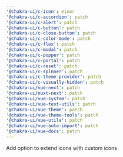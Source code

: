 ```yaml
---
'@chakra-ui/c-icon': minor
'@chakra-ui/c-accordion': patch
'@chakra-ui/c-alert': patch
'@chakra-ui/c-button': patch
'@chakra-ui/c-close-button': patch
'@chakra-ui/c-color-mode': patch
'@chakra-ui/c-flex': patch
'@chakra-ui/c-modal': patch
'@chakra-ui/c-popper': patch
'@chakra-ui/c-portal': patch
'@chakra-ui/c-reset': patch
'@chakra-ui/c-spinner': patch
'@chakra-ui/c-theme-provider': patch
'@chakra-ui/c-visually-hidden': patch
'@chakra-ui/vue-next': patch
'@chakra-ui/nuxt-next': patch
'@chakra-ui/vue-system': patch
'@chakra-ui/vue-test-utils': patch
'@chakra-ui/vue-theme': patch
'@chakra-ui/vue-theme-tools': patch
'@chakra-ui/vue-utils': patch
'@chakra-ui/vue-auto-import': patch
'@chakra-ui/vue-docs': patch
---
```


Add option to extend icons with custom icons
